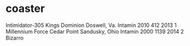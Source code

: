 # coaster
Intimidator-305	Kings Dominion	Doswell, Va.	Intamin	2010	412	2013
1	Millennium Force	Cedar Point	Sandusky, Ohio	Intamin	2000	1139	2014
2	Bizarro
